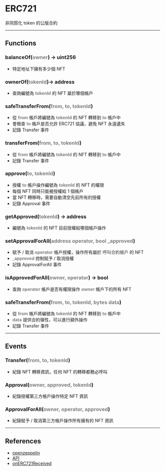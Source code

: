 # ERC721
非同質化 token 的公版合約

___
## Functions

### balanceOf(<font color="grey">owner</font>) -> uint256
- 特定地址下擁有多少個 NFT

### ownerOf(<font color="grey">tokenId</font>)-> address
- 查詢編號為 <font color="grey">__tokenId__</font> 的 NFT 屬於哪個帳戶

### safeTransferFrom(<font color="grey">from, to, tokenId</font>)
- 從 <font color="grey">__from__</font> 帳戶將編號為 <font color="grey">__tokenId__</font> 的 NFT 轉移到 <font color="grey">__to__</font> 帳戶中
- 會檢查 <font color="grey">__to__</font> 帳戶是否允許 ERC721 協議，避免 NFT 永遠遺失
- 記錄 Transfer 事件

### transferFrom(<font color="grey">from, to, tokenId</font>)
- 從 <font color="grey">__from__</font> 帳戶將編號為 <font color="grey">__tokenId__</font> 的 NFT 轉移到 <font color="grey">__to__</font> 帳戶中
- 記錄 Transfer 事件

### approve(<font color="grey">to, tokenId</font>)
- 授權 <font color="grey">__to__</font> 帳戶操作編號為 <font color="grey">__tokenId__</font> 的 NFT 的權限
- 每個 NFT 同時只能被授權給 1 個帳戶
- 當 NFT 轉移時，需要自動清空先前所有的授權
- 記錄 Approval 事件

### getApproved(<font color="grey">tokenId</font>) -> address
- 編號為 <font color="grey">__tokenId__</font> 的 NFT 目前授權給哪個帳戶操作

### setApprovalForAll(<font color="grey">address operator, bool _approved</font>)
- 賦予 / 取消 <font color="grey">__operator__</font> 帳戶授權，操作所有屬於 <font color="grey">__呼叫合約帳戶__</font> 的 NFT
- <font color="grey">___approved__</font> 控制賦予 / 取消授權
- 記錄 ApprovalForAll 事件

### isApprovedForAll(<font color="grey">owner, operator</font>) -> bool
- 查詢 <font color="grey">__operator__</font> 帳戶是否有權限操作 <font color="grey">__owner__</font> 帳戶下的所有 NFT

### safeTransferFrom(<font color="grey">from, to, tokenId, bytes data</font>)
- 從 <font color="grey">__from__</font> 帳戶將編號為 <font color="grey">__tokenId__</font> 的 NFT 轉移到 <font color="grey">__to__</font> 帳戶中
- <font color="grey">__data__</font> 提供合約彈性，可以進行額外操作
- 記錄 Transfer 事件

___
## Events

### Transfer(<font color="grey">from, to, tokenId</font>)
- 紀錄 NFT 轉移資訊，任何 NFT 的轉移都務必呼叫

### Approval(<font color="grey">owner, approved, tokenId</font>)
- 紀錄授權第三方帳戶操作特定 NFT 資訊

### ApprovalForAll(<font color="grey">owner, operator, approved</font>)
- 紀錄賦予 / 取消第三方帳戶操作所有擁有的 NFT 資訊

___
## References
- [openzeppelin](https://docs.openzeppelin.com/contracts/4.x/erc721)
- [API](https://docs.openzeppelin.com/contracts/4.x/api/token/erc721#IERC721)
- [onERC721Received](https://docs.openzeppelin.com/contracts/4.x/api/token/erc721#IERC721Receiver)
